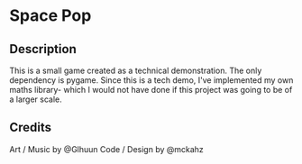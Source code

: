 # Space Pop

## Description
This is a small game created as a technical demonstration.
The only dependency is pygame.
Since this is a tech demo, I've implemented my own maths library- which I would not have done if this project was going to be of a larger scale.

## Credits
Art / Music by @Glhuun
Code / Design by @mckahz
